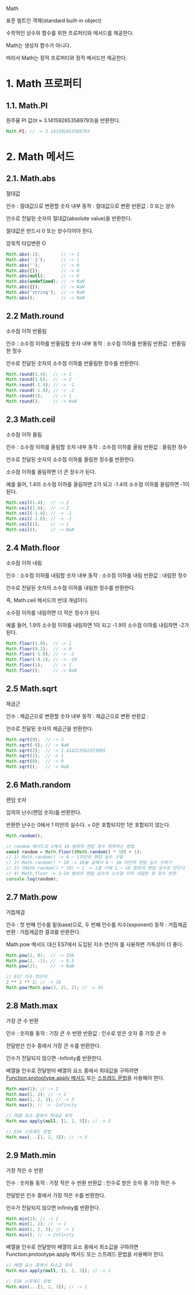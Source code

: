 Math

표준 빌트인 객체(standard built-in object)

수학적인 상수와 함수를 위한 프로퍼티와 메서드를 제공한다. 

Math는 생성자 함수가 아니다. 

따라서 Math는 정적 프로퍼티와 정적 메서드만 제공한다.

# 1. Math 프로퍼티

## 1.1. Math.PI

원주율 PI 값(π ≈ 3.141592653589793)을 반환한다.

```javascript
Math.PI; // -> 3.141592653589793
```

#  2. Math 메서드

## 2.1. Math.abs

절대값

인수 : 절대값으로 변환할 숫자
내부 동작 : 절대값으로 변환
반환값 : 0 또는 양수

인수로 전달된 숫자의 절대값(absolute value)을 반환한다. 

절대값은 반드시 0 또는 양수이어야 한다.

암묵적 타입변환 O

```javascript
Math.abs(-1);        // -> 1
Math.abs('-1');      // -> 1
Math.abs('');        // -> 0
Math.abs([]);        // -> 0
Math.abs(null);      // -> 0
Math.abs(undefined); // -> NaN
Math.abs({});        // -> NaN
Math.abs('string');  // -> NaN
Math.abs();          // -> NaN
```

## 2.2 Math.round

소수점 이하 반올림

인수 : 소수점 이하를 반올림할 숫자
내부 동작 : 소수점 이하를 반올림
반환값 : 반올림한 정수

인수로 전달된 숫자의 소수점 이하를 반올림한 정수를 반환한다.

```javascript
Math.round(1.4);  // -> 1
Math.round(1.6);  // -> 2
Math.round(-1.4); // -> -1
Math.round(-1.6); // -> -2
Math.round(1);    // -> 1
Math.round();     // -> NaN
```

## 2.3 Math.ceil

소수점 이하 올림

인수 : 소수점 이하를 올림할 숫자
내부 동작 : 소수점 이하를 올림
반환값 : 올림한 정수

인수로 전달된 숫자의 소수점 이하를 올림한 정수를 반환한다.

소수점 이하를 올림하면 더 큰 정수가 된다. 

예를 들어, 
1.4의 소수점 이하를 올림하면 2가 되고 
-1.4의 소수점 이하를 올림하면 -1이 된다.

```javascript
Math.ceil(1.4);  // -> 2
Math.ceil(1.6);  // -> 2
Math.ceil(-1.4); // -> -1
Math.ceil(-1.6); // -> -1
Math.ceil(1);    // -> 1
Math.ceil();     // -> NaN
```

## 2.4 Math.floor

소수점 이하 내림

인수 : 소수점 이하를 내림할 숫자
내부 동작 : 소수점 이하를 내림
반환값 : 내림한 정수

인수로 전달된 숫자의 소수점 이하를 내림한 정수를 반환한다. 

즉, Math.ceil 메서드의 반대 개념이다.

소수점 이하를 내림하면 더 작은 정수가 된다. 

예를 들어, 
1.9의 소수점 이하를 내림하면 1이 되고 
-1.9의 소수점 이하를 내림하면 -2가 된다.

```javascript
Math.floor(1.9);  // -> 1
Math.floor(9.1);  // -> 9
Math.floor(-1.9); // -> -2
Math.floor(-9.1); // -> -10
Math.floor(1);    // -> 1
Math.floor();     // -> NaN
```

## 2.5 Math.sqrt

제곱근

인수 : 제곱근으로 변환할 숫자
내부 동작 : 제곱근으로 변환
반환값 : 

인수로 전달된 숫자의 제곱근을 반환한다.

```javascript
Math.sqrt(9);  // -> 3
Math.sqrt(-9); // -> NaN
Math.sqrt(2);  // -> 1.414213562373095
Math.sqrt(1);  // -> 1
Math.sqrt(0);  // -> 0
Math.sqrt();   // -> NaN
```

## 2.6 Math.random

랜덤 숫자

임의의 난수(랜덤 숫자)를 반환한다.

반환한 난수는 0에서 1 미만의 실수다.
= 0은 포함되지만 1은 포함되지 않는다.

```javascript
Math.random();

// random 메서드로 1에서 10 범위의 랜덤 정수 취득하는 방법
const random = Math.floor((Math.random() * 10) + 1);
// 1) Math.random() -> 0 ~ 1미만의 랜덤 실수 구함
// 2) Math.random() * 10 -> 10을 곱해서 0 ~ 10 미만의 랜덤 실수 구하기
// 3) (Math.random() * 10) + 1 -> 1을 더해 1 ~ 10 범위의 랜덤 실수로 만든다
// 4) Math.floor -> 1~10 범위의 랜덤 실수의 소수점 이하 내림한 후 정수 반환
console.log(random);
```

## 2.7 Math.pow

거듭제곱

인수 :
	첫 번째 인수를 밑(base)으로, 
	두 번째 인수를 지수(exponent)
동작 : 거듭제곱
반환 : 거듭제곱한 결과를 반환한다.

Math.pow 메서드 대신 ES7에서 도입된 지수 연산자 를 사용하면 가독성이 더 좋다.

```java
Math.pow(2, 8);  // -> 256
Math.pow(2, -1); // -> 0.5
Math.pow(2);     // -> NaN

// ES7 지수 연산자
2 ** 2 ** 2; // -> 16
Math.pow(Math.pow(2, 2), 2); // -> 16
```

## 2.8 Math.max

가장 큰 수 반환

인수 : 숫자들
동작 : 가장 큰 수 반환
반환값 : 인수로 받은 숫자 중 가장 큰 수

전달받은 인수 중에서 가장 큰 수를 반환한다. 

인수가 전달되지 않으면 -Infinity를 반환한다.

배열을 인수로 전달받아 배열의 요소 중에서 최대값을 구하려면
[Function.protootype.apply 메서드](https://poiemaweb.com/fastcampus/this#24-functionprototypeapplycallbind-메서드에-의한-간접-호출) 또는 [스프레드 문법](https://poiemaweb.com/fastcampus/spread-syntax#1-함수-호출문의-인수-목록에서-사용하는-경우)을 사용해야 한다.

```javascript
Math.max(1); // -> 1
Math.max(1, 2); // -> 2
Math.max(1, 2, 3); // -> 3
Math.max(); // -> -Infinity

// 배열 요소 중에서 최대값 취득
Math.max.apply(null, [1, 2, 3]); // -> 3

// ES6 스프레드 문법
Math.max(...[1, 2, 3]); // -> 3
```

## 2.9 Math.min

가장 작은 수 반환

인수 : 숫자들
동작 : 가장 작은 수 반환
반환값 : 인수로 받은 숫자 중 가장 작은 수

전달받은 인수 중에서 가장 작은 수를 반환한다. 

인수가 전달되지 않으면 Infinity를 반환한다.

```javascript
Math.min(1); // -> 1
Math.min(1, 2); // -> 1
Math.min(1, 2, 3); // -> 1
Math.min(); // -> Infinity
```

배열을 인수로 전달받아 배열의 요소 중에서 최소값을 구하려면
Function.protootype.apply 메서드 또는 스프레드 문법을 사용해야 한다.

```javascript
// 배열 요소 중에서 최소값 취득
Math.min.apply(null, [1, 2, 3]); // -> 1

// ES6 스프레드 문법
Math.min(...[1, 2, 3]); // -> 1
```